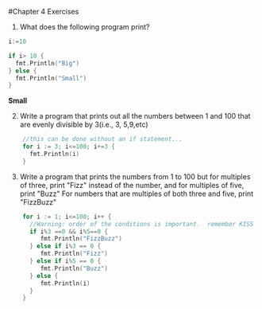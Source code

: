 #Chapter 4 Exercises

1) What does the following program print?
```go
i:=10

if i> 10 {
  fmt.Println("Big")
} else {
  fmt.Println("Small")
}
```
**Small**


2) Write a program that prints out all the numbers between 1 and 100 that are evenly divisible by 3(i.e., 3, 5,9,etc)
```go
    //this can be done without an if statement...
    for i := 3; i<=100; i+=3 {
      fmt.Println(i)
    }
```

3) Write a program that prints the numbers from 1 to 100 but for multiples of three, print "Fizz" instead of the number, and for multiples of five, print "Buzz"  For numbers that are multiples of both three and five, print "FizzBuzz"
```go
    for i := 1; i<=100; i++ {
      //Warning: order of the conditions is important.  remember KISS
      if i%3 ==0 && i%5==0 {
         fmt.Println("FizzBuzz")
      } else if i%3 == 0 {
         fmt.Println("Fizz")
      } else if i%5 == 0 {
         fmt.Println("Buzz")
      } else {
         fmt.Println(i)
      }
    }
```
